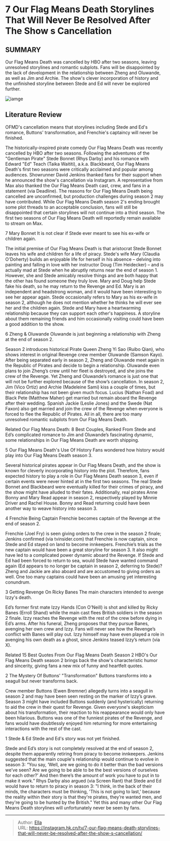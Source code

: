 # 7 Our Flag Means Death Storylines That Will Never Be Resolved After The Show s Cancellation


## SUMMARY 


Our Flag Means Death was cancelled by HBO after two seasons, leaving unresolved storylines and romantic subplots. 
Fans will be disappointed by the lack of development in the relationship between Zheng and Oluwande, as well as Jim and Archie. 
The show&#39;s clever incorporation of history and the unfinished storyline between Stede and Ed will never be explored further. 

![iamge](https://static1.srcdn.com/wordpress/wp-content/uploads/2024/01/rhys-darby-as-stede-bonnet-from-our-flag-means-death-and-taika-waititi-as-blackbeard-from-our-flag-means-death.jpg)

## Literature Review
OFMD&#39;s cancellation means that storylines including Stede and Ed&#39;s romance, Buttons&#39; transformation, and Frenchie&#39;s captaincy will never be finished.




The historically-inspired pirate comedy Our Flag Means Death was recently cancelled by HBO after two seasons. Following the adventures of the &#34;Gentleman Pirate&#34; Stede Bonnet (Rhys Darby) and his romance with Edward &#34;Ed&#34; Teach (Taika Waititi), a.k.a. Blackbeard, Our Flag Means Death&#39;s first two seasons were critically acclaimed and popular among audiences. Showrunner David Jenkins thanked fans for their support when he announced the show&#39;s cancellation via Instagram.
A representative from Max also thanked the Our Flag Means Death cast, crew, and fans in a statement (via Deadline). The reasons for Our Flag Means Death being cancelled are unconfirmed, but production challenges during season 2 may have contributed. While Our Flag Means Death season 2&#39;s ending brought some plot threads to an acceptable conclusion, fans will still be disappointed that certain storylines will not continue into a third season.
The first two seasons of Our Flag Means Death will reportedly remain available to stream on Max. 



 7  Mary Bonnet 
It is not clear if Stede ever meant to see his ex-wife or children again.
        

The initial premise of Our Flag Means Death is that aristocrat Stede Bonnet leaves his wife and children for a life of piracy. Stede&#39;s wife Mary (Claudia O&#39;Doherty) builds an enjoyable life for herself in his absence – delving into painting and falling in love with her instructor Doug (Tim Heidecker) – and is actually mad at Stede when he abruptly returns near the end of season 1. However, she and Stede amicably resolve things and are both happy that the other has found someone they truly love. Mary and Doug help Stede fake his death, so he may return to the Revenge and Ed.
Mary is an independent and headstrong woman, and it would have been interesting to see her appear again. Stede occasionally refers to Mary as his ex-wife in season 2, although he does not mention whether he thinks he will ever see her and the children again. Stede and Mary have a heartwarming relationship because they can support each other&#39;s happiness. A storyline about them remaining friends and him occasionally visiting could have been a good addition to the show.





 6  Zheng &amp; Oluwande 
Oluwande is just beginning a relationship with Zheng at the end of season 2.




Season 2 introduces historical Pirate Queen Zheng Yi Sao (Ruibo Qian), who shows interest in original Revenge crew member Oluwande (Samson Kayo). After being separated early in season 2, Zheng and Oluwande meet again in the Republic of Pirates and decide to begin a relationship. Oluwande even plans to join Zheng’s crew until her fleet is destroyed, and she joins the crew of the Revenge. Yet Zheng and Oluwande’s romance is just one that will not be further explored because of the show’s cancellation.
In season 2, Jim (Vico Ortiz) and Archie (Madeleine Sami) kiss a couple of times, but their relationship has not been given much focus. Lucius (Nathan Foad) and Black Pete (Matthew Maher) get married but remain aboard the Revenge after their wedding. Spanish Jackie (Leslie Jones) and the Swede (Nat Faxon) also get married and join the crew of the Revenge when everyone is forced to flee the Republic of Pirates. All in all, there are too many unresolved romantic subplots from Our Flag Means Death.
            
Related
 Our Flag Means Death: 8 Best Couples, Ranked 
From Stede and Ed’s complicated romance to Jim and Oluwande’s fascinating dynamic, some relationships in Our Flag Means Death are worth shipping.



 5  Our Flag Means Death&#39;s Use Of History 
Fans wondered how history would play into Our Flag Means Death season 3.
        

Several historical pirates appear in Our Flag Means Death, and the show is known for cleverly incorporating history into the plot. Therefore, fans expected history to play a role in Our Flag Means Death season 3, even if certain events were never hinted at in the first two seasons. The real Stede Bonnet and Blackbeard were eventually killed for their crimes of piracy, and the show might have alluded to their fates. Additionally, real pirates Anne Bonny and Mary Read appear in season 2, respectively played by Minnie Driver and Rachel House. Bonny and Read returning could have been another way to weave history into season 3.





 4  Frenchie Being Captain 
Frenchie becomes captain of the Revenge at the end of season 2.



Frenchie (Joel Fry) is seen giving orders to the crew in the season 2 finale; Jenkins confirmed (via tvinsider.com) that Frenchie is now captain, since Stede and Ed stayed on land to become innkeepers. Frenchie’s trials as the new captain would have been a great storyline for season 3. It also might have led to a complicated power dynamic aboard the Revenge.
If Stede and Ed had been forced to return to sea, would Stede have wanted command again (Ed appears to no longer be captain in season 2, deferring to Stede)? Zheng and Jackie are also aboard and are accustomed to giving orders as well. One too many captains could have been an amusing yet interesting conundrum.




 3  Getting Revenge On Ricky Banes 
The main characters intended to avenge Izzy&#39;s death.
        

Ed’s former first mate Izzy Hands (Con O&#39;Neill) is shot and killed by Ricky Banes (Erroll Shand) while the main cast flees British soldiers in the season 2 finale. Izzy reaches the Revenge with the rest of the crew before dying in Ed’s arms. After his funeral, Zheng proposes that they pursue Banes, avenging her own crew and Izzy. Fans will never see how the Revenge’s conflict with Banes will play out. Izzy himself may have even played a role in avenging his own death as a ghost, since Jenkins teased Izzy’s return (via X).
            
Related
 15 Best Quotes From Our Flag Means Death Season 2 
HBO&#39;s Our Flag Means Death season 2 brings back the show&#39;s characteristic humor and sincerity, giving fans a new mix of funny and heartfelt quotes. 



 2  The Mystery Of Buttons&#39; &#34;Transformation&#34; 
Buttons transforms into a seagull but never transforms back.
        

Crew member Buttons (Ewen Bremner) allegedly turns into a seagull in season 2 and may have been seen resting on the marker of Izzy’s grave. Season 3 might have included Buttons suddenly (and hysterically) returning to aid the crew in their quest for Revenge. Given everyone&#39;s skepticism about his transformation, their reaction to his reappearance would only have been hilarious. Buttons was one of the funniest pirates of the Revenge, and fans would have doubtlessly enjoyed him returning for more entertaining interactions with the rest of the cast.





 1  Stede &amp; Ed Stede and Ed&#39;s story was not yet finished.


Stede and Ed’s story is not completely resolved at the end of season 2, despite them apparently retiring from piracy to become innkeepers. Jenkins suggested that the main couple&#39;s relationship would continue to evolve in season 3: “You say, ‘Well, are we going to do it better than the bad versions we’ve seen? Are we going to be able to be the best versions of ourselves for each other?’ And then there’s the amount of work you have to put in to make it work.”
Rhys Darby also argued (via Screen Rant) that Stede and Ed would have to return to piracy in season 3: &#34;I think, in the back of their minds, the characters must be thinking, &#39;This is not going to last,&#39; because the reality within their story is that they&#39;re pirates, they’re wanted men, and they&#39;re going to be hunted by the British.&#34; Yet this and many other Our Flag Means Death storylines will unfortunately never be seen by fans.


---

> Author: [Ella](https://instagram.hk.cn/)  
> URL: https://instagram.hk.cn/tv/7-our-flag-means-death-storylines-that-will-never-be-resolved-after-the-show-s-cancellation/  


